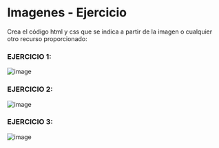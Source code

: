# Imagenes - Ejercicio

Crea el código html y css que se indica a partir de la imagen o cualquier otro recurso proporcionado:


### EJERCICIO 1:

![image](https://github.com/eugenia1984/desarrollo-front-end-html-css-javascript/assets/72580574/53c2616a-6346-45a7-b56d-85a00be06a57)


### EJERCICIO 2:

![image](https://github.com/eugenia1984/desarrollo-front-end-html-css-javascript/assets/72580574/da07f570-49fc-4c7d-b172-768ef390f4a6)


### EJERCICIO 3:

![image](https://github.com/eugenia1984/desarrollo-front-end-html-css-javascript/assets/72580574/37cc94ff-0d19-4a6a-9209-910fb078d7e0)

